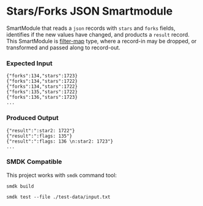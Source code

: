 # Stars/Forks JSON Smartmodule

SmartModule that reads a `json` records with `stars` and `forks` fields, identifies if the new values have changed, and products a `result` record. This SmartModule is [filter-map] type, where a record-in may be dropped, or transformed and passed along to record-out.

### Expected Input

```
{"forks":134,"stars":1723}
{"forks":134,"stars":1722}
{"forks":134,"stars":1722}
{"forks":135,"stars":1722}
{"forks":136,"stars":1723}
...
```

### Produced Output

```
{"result":":star2: 1722"}
{"result":":flags: 135"}
{"result":":flags: 136 \n:star2: 1723"}
...
```

### SMDK Compatible

This project works with `smdk` command tool:

```
smdk build
```

```
smdk test --file ./test-data/input.txt
```


[filter-map]: https://www.fluvio.io/smartmodules/transform/filter-map/
